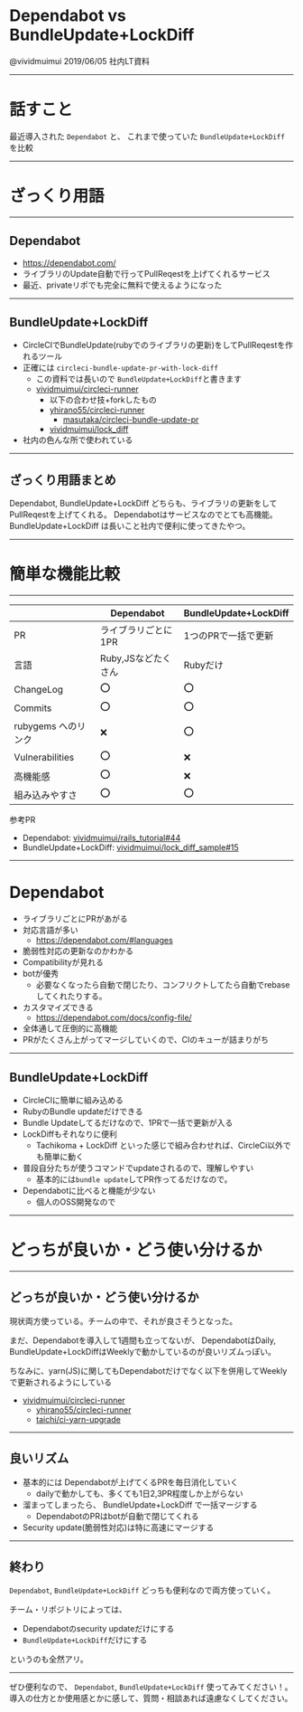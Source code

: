 # Dependabot vs BundleUpdate+LockDiff

@vividmuimui
2019/06/05 社内LT資料

---

# 話すこと

最近導入された `Dependabot` と、
これまで使っていた `BundleUpdate+LockDiff` を比較

---

# ざっくり用語

---

## Dependabot

- <https://dependabot.com/>
- ライブラリのUpdate自動で行ってPullReqestを上げてくれるサービス
- 最近、privateリポでも完全に無料で使えるようになった

---

## BundleUpdate+LockDiff

- CircleCIでBundleUpdate(rubyでのライブラリの更新)をしてPullReqestを作れるツール
- 正確には `circleci-bundle-update-pr-with-lock-diff`
    - この資料では長いので `BundleUpdate+LockDiff`と書きます
    - [vividmuimui/circleci-runner](https://github.com/vividmuimui/circleci-runner/tree/master/circleci-bundle-update-pr-with-lock-diff)
        - 以下の合わせ技+forkしたもの
        - [yhirano55/circleci-runner](https://github.com/yhirano55/circleci-runner)
            - [masutaka/circleci-bundle-update-pr](https://github.com/masutaka/circleci-bundle-update-pr)
        - [vividmuimui/lock_diff](https://github.com/vividmuimui/lock_diff)
- 社内の色んな所で使われている

---

## ざっくり用語まとめ

Dependabot, BundleUpdate+LockDiff どちらも、ライブラリの更新をしてPullReqestを上げてくれる。
Dependabotはサービスなのでとても高機能。
BundleUpdate+LockDiff は長いこと社内で便利に使ってきたやつ。

---

# 簡単な機能比較

---

|                     |       Dependabot       | BundleUpdate+LockDiff |
|---------------------|------------------------|-----------------------|
| PR                  | ライブラリごとに1PR    | 1つのPRで一括で更新   |
| 言語                | Ruby,JSなどたくさん | Rubyだけ              |
| ChangeLog           | :o:                    | :o:                   |
| Commits             | :o:                    | :o:                   |
| rubygems へのリンク | :x:                    | :o:                   |
| Vulnerabilities     | :o:                    | :x:                   |
| 高機能感            | :o:                    | :x:                   |
| 組み込みやすさ      | :o:                    | :o:                   |

参考PR
- Dependabot: [vividmuimui/rails_tutorial#44](https://github.com/vividmuimui/rails_tutorial/pull/44)
- BundleUpdate+LockDiff: [vividmuimui/lock_diff_sample#15](https://github.com/vividmuimui/lock_diff_sample/pull/15)

---

# Dependabot

- ライブラリごとにPRがあがる
- 対応言語が多い
    - <https://dependabot.com/#languages>
- 脆弱性対応の更新なのかわかる
- Compatibilityが見れる
- botが優秀
    - 必要なくなったら自動で閉じたり、コンフリクトしてたら自動でrebaseしてくれたりする。
- カスタマイズできる
    - <https://dependabot.com/docs/config-file/>
- 全体通して圧倒的に高機能
- PRがたくさん上がってマージしていくので、CIのキューが詰まりがち

---

## BundleUpdate+LockDiff

- CircleCIに簡単に組み込める
- RubyのBundle updateだけできる
- Bundle Updateしてるだけなので、1PRで一括で更新が入る
- LockDiffもそれなりに便利
    - Tachikoma + LockDiff といった感じで組み合わせれば、CircleCi以外でも簡単に動く
- 普段自分たちが使うコマンドでupdateされるので、理解しやすい
    - 基本的には`bundle update`してPR作ってるだけなので。
- Dependabotに比べると機能が少ない
    - 個人のOSS開発なので

---

# どっちが良いか・どう使い分けるか

---

## どっちが良いか・どう使い分けるか

現状両方使っている。チームの中で、それが良さそうとなった。

まだ、Dependabotを導入して1週間も立ってないが、
DependabotはDaily, BundleUpdate+LockDiffはWeeklyで動かしているのが良いリズムっぽい。

ちなみに、yarn(JS)に関してもDependabotだけでなく以下を併用してWeeklyで更新されるようにしている

- [vividmuimui/circleci-runner](https://github.com/vividmuimui/circleci-runner/tree/master/ci-yarn-upgrade)
    - [yhirano55/circleci-runner](https://github.com/yhirano55/circleci-runner)
    - [taichi/ci-yarn-upgrade](https://github.com/taichi/ci-yarn-upgrade)

---

## 良いリズム

- 基本的には Dependabotが上げてくるPRを毎日消化していく
    - dailyで動かしても、多くても1日2,3PR程度しか上がらない
- 溜まってしまったら、 BundleUpdate+LockDiff で一括マージする
    - DependabotのPRはbotが自動で閉じてくれる
- Security update(脆弱性対応)は特に高速にマージする

---

## 終わり

`Dependabot`, `BundleUpdate+LockDiff` どっちも便利なので両方使っていく。

チーム・リポジトリによっては、
- Dependabotのsecurity updateだけにする
- `BundleUpdate+LockDiff`だけにする

というのも全然アリ。

---

ぜひ便利なので、 `Dependabot`, `BundleUpdate+LockDiff` 使ってみてください！。
導入の仕方とか使用感とかに感して、質問・相談あれば遠慮なくしてください。
